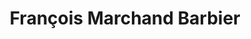 ---
title: "François Marchand Barbier"
url: /montreal/francois-marchand-barbier/
shop: hairdresser
---
